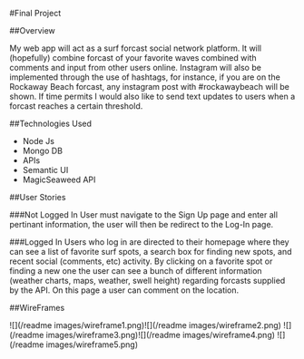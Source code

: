 #Final Project

##Overview

My web app will act as a surf forcast social network platform. It will (hopefully) combine forcast of your favorite waves combined with comments and input from other users online. Instagram will also be implemented through the use of hashtags, for instance, if you are on the Rockaway Beach forcast, any instagram post with #rockawaybeach will be shown. If time permits I would also like to send text updates to users when a forcast reaches a certain threshold. 

##Technologies Used
* Node Js
* Mongo DB
* APIs
* Semantic UI
* MagicSeaweed API


##User Stories

###Not Logged In
User must navigate to the Sign Up page and enter all pertinant information, the user will then be redirect to the Log-In page.

###Logged In
Users who log in are directed to their homepage where they can see a list of favorite surf spots, a search box for finding new spots, and recent social (comments, etc) activity. By clicking on a favorite spot or finding a new one the user can see a bunch of different information (weather charts, maps, weather, swell height) regarding forcasts supplied by the API. On this page a user can comment on the location.

##WireFrames

![](/readme images/wireframe1.png)![](/readme images/wireframe2.png)
![](/readme images/wireframe3.png)![](/readme images/wireframe4.png)
![](/readme images/wireframe5.png)